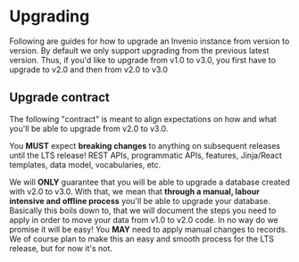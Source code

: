 # Upgrading

Following are guides for how to upgrade an Invenio instance from version to version.
By default we only support upgrading from the previous latest version. Thus, if you'd like
to upgrade from v1.0 to v3.0, you first have to upgrade to v2.0 and then from v2.0 to v3.0

## Upgrade contract

The following "contract" is meant to align expectations on how and what you'll be able to upgrade from v2.0 to v3.0.

You **MUST** expect **breaking changes** to anything on subsequent releases until the LTS release! REST APIs, programmatic APIs, features, Jinja/React templates, data model, vocabularies, etc.

We will **ONLY** guarantee that you will be able to upgrade a database created with v2.0 to v3.0. With that, we mean that **through a manual, labour intensive and offline process** you'll be able to upgrade your database. Basically this boils down to, that we will document the steps you need to apply in order to move your data from v1.0 to v2.0 code. In no way do we promise it will be easy! You **MAY** need to apply manual changes to records. We of course plan to make this an easy and smooth process for the LTS release, but for now it's not.
